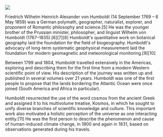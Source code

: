 <a href="https://juncture-digital.org"><img src="https://juncture-digital.org/images/ve-button.png"></a>

<param ve-config 
       title="Humboldt guapo" 
       author="Amara"
       banner="https://upload.wikimedia.org/wikipedia/commons/thumb/3/3e/Alexander_von_Humboldt_and_Mother.jpg/1280px-Alexander_von_Humboldt_and_Mother.jpg" 
       layout="vertical">

Friedrich Wilhelm Heinrich Alexander von Humboldt (14 September 1769 – 6 May 1859) was a German polymath, geographer, naturalist, explorer, and proponent of Romantic philosophy and science.[5] He was the younger brother of the Prussian minister, philosopher, and linguist Wilhelm von Humboldt (1767–1835).[6][7][8] Humboldt's quantitative work on botanical geography laid the foundation for the field of biogeography. Humboldt's advocacy of long-term systematic geophysical measurement laid the foundation for modern geomagnetic and meteorological monitoring.[9][10]
<param ve-map center="Q27306" zoom="8" color="orange" prefer-geojson>

Between 1799 and 1804, Humboldt travelled extensively in the Americas, exploring and describing them for the first time from a modern Western scientific point of view. His description of the journey was written up and published in several volumes over 21 years. Humboldt was one of the first people to propose that the lands bordering the Atlantic Ocean were once joined (South America and Africa in particular).
<param image url="https://upload.wikimedia.org/wikipedia/commons/f/f4/Alexander_von_Humboldt_%28par_Gerard%29.jpg"">

Humboldt resurrected the use of the word cosmos from the ancient Greek and assigned it to his multivolume treatise, Kosmos, in which he sought to unify diverse branches of scientific knowledge and culture. This important work also motivated a holistic perception of the universe as one interacting entity.[11] He was the first person to describe the phenomenon and cause of human-induced climate change, in 1800 and again in 1831, based on observations generated during his travels.

